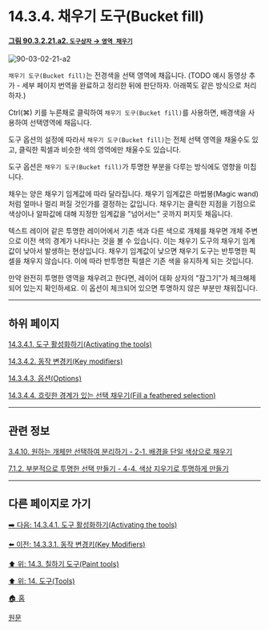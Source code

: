 # 14.3.4. 채우기 도구(Bucket fill)

<a id="90-03-02-21-a2"></a>

#### [그림 90.3.2.21.a2. `도구상자` → `영역 채우기`](./90-03-02-21-bucket_fill.md#90-03-02-21-a2)
![90-03-02-21-a2](https://github.com/wonder13662/gimp/assets/15767104/0550285d-2807-4201-87b2-77b5e8cd8278)

`채우기 도구(Bucket fill)`는 전경색을 선택 영역에 채웁니다.
(TODO 예시 동영상 추가 - 세부 페이지 번역을 완료하고 정리한 뒤에 판단하자. 아래쪽도 같은 방식으로 처리하자.)

Ctrl(⌘) 키를 누른채로 클릭하여 `채우기 도구(Bucket fill)`를 사용하면, 배경색을 사용하여 선택영역에 채웁니다.

도구 옵션의 설정에 따라서 `채우기 도구(Bucket fill)`는 전체 선택 영역을 채울수도 있고, 클릭한 픽셀과 비슷한 색의 영역에만 채울수도 있습니다.

도구 옵션은 `채우기 도구(Bucket fill)`가 투명한 부분을 다루는 방식에도 영향을 미칩니다.

채우는 양은 채우기 임계값에 따라 달라집니다. 채우기 임계값은 마법봉(Magic wand)처럼 얼마나 멀리 퍼질 것인가를 결정하는 값입니다. 채우기는 클릭한 지점을 기점으로 색상이나 알파값에 대해 지정한 임계값을 "넘어서는" 곳까지 퍼지듯 채웁니다.

텍스트 레이어 같은 투명한 레이어에서 기존 색과 다른 색으로 개체를 채우면 개체 주변으로 이전 색의 경계가 나타나는 것을 볼 수 있습니다. 이는 채우기 도구의 채우기 임계값이 낮아서 발생하는 현상입니다. 채우기 임계값이 낮으면 채우기 도구는 반투명한 픽셀을 채우지 않습니다. 이에 따라 반투명한 픽셀은 기존 색을 유지하게 되는 것입니다.

만약 완전히 투명한 영역을 채우려고 한다면, 레이어 대화 상자의 "잠그기"가 체크해제되어 있는지 확인하세요. 이 옵션이 체크되어 있으면 투명하지 않은 부분만 채워집니다.

***

## 하위 페이지

[14.3.4.1. 도구 활성화하기(Activating the tools)](./14-03-04-01-activating_the_tool.md)

[14.3.4.2. 동작 변경키(Key modifiers)](./14-03-04-02-key_modifiers.md)

[14.3.4.3. 옵션(Options)](./14-03-04-03-options.md)

[14.3.4.4. 흐릿한 경계가 있는 선택 채우기(Fill a feathered selection)](./14-03-04-04-fill_a_feathered_selection.md)

***

## 관련 정보

[3.4.10. 원하는 개체만 선택하여 분리하기 - 2-1. 배경을 단일 색상으로 채우기](./03-04-10-separating-an-object-from-its-background.md#03-04-10-s2-01)

[7.1.2. 부분적으로 투명한 선택 만들기 - 4-4. 색상 지우기로 투명하게 만들기](./07-01-02-making_a_selection_partially_transparent.md#07-01-02-s4-04)

***

## 다른 페이지로 가기

[➡️ 다음: 14.3.4.1. 도구 활성화하기(Activating the tools)](./14-03-04-01-activating_the_tool.md)

[⬅️ 이전: 14.3.3.1. 동작 변경키(Key Modifiers)](./14-03-03-01-key_modifiers.md)

[⬆️ 위: 14.3. 칠하기 도구(Paint tools)](./14-03-00-paint-tools.md)

[⬆️ 위: 14. 도구(Tools)](./14-00-tools.md)

[🏠 홈](./00-home.md)

[원문](https://docs.gimp.org/2.10/ko/gimp-tool-bucket-fill.html)
